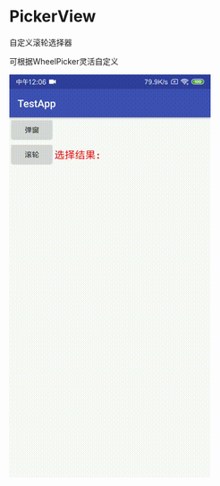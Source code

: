# PickerView
自定义滚轮选择器

可根据WheelPicker灵活自定义


![image](https://github.com/YingJie0712/PickerView/blob/master/images/12123.gif)
